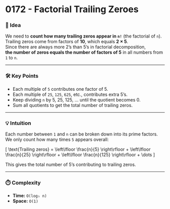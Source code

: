 # 0172 - Factorial Trailing Zeroes

### 🧠 Idea
We need to **count how many trailing zeros appear in `n!`** (the factorial of `n`).  
Trailing zeros come from factors of **10**, which equals **2 × 5**.  
Since there are always more 2’s than 5’s in factorial decomposition,  
**the number of zeros equals the number of factors of 5** in all numbers from `1` to `n`.

---

### 🛠️ Key Points
- Each multiple of `5` contributes one factor of 5.  
- Each multiple of `25`, `125`, `625`, etc., contributes extra 5’s.  
- Keep dividing `n` by 5, 25, 125, ... until the quotient becomes 0.  
- Sum all quotients to get the total number of trailing zeros.

---

### 💡 Intuition
Each number between `1` and `n` can be broken down into its prime factors.  
We only count how many times `5` appears overall:  

\[
\text{Trailing zeros} = \left\lfloor \frac{n}{5} \right\rfloor + \left\lfloor \frac{n}{25} \right\rfloor + \left\lfloor \frac{n}{125} \right\rfloor + \dots
\]

This gives the total number of 5’s contributing to trailing zeros.

---

### ⏱️ Complexity
- **Time:** `O(log₅ n)`  
- **Space:** `O(1)`  
